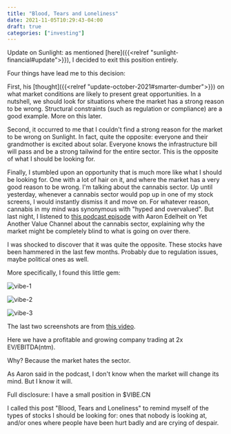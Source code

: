 ```yaml
---
title: "Blood, Tears and Loneliness"
date: 2021-11-05T10:29:43-04:00
draft: true
categories: ["investing"]
---
```


Update on Sunlight: as mentioned [here]({{<relref "sunlight-financial#update">}}), I decided to exit this position entirely. 

Four things have lead me to this decision:

First, his [thought]({{<relref "update-october-2021#smarter-dumber">}}) on what market conditions are likely to present great opportunities. In a nutshell, we should look for situations where the market has a strong reason to be wrong. Structural constraints (such as regulation or compliance) are a good example. More on this later.

Second, it occurred to me that I couldn't find a strong reason for the market to be wrong on Sunlight. In fact, quite the opposite: everyone and their grandmother is excited about solar. Everyone knows the infrastructure bill will pass and be a strong tailwind for the entire sector. This is the opposite of what I should be looking for.

Finally, I stumbled upon an opportunity that is much more like what I should be looking for. One with a lot of hair on it, and where the market has a very good reason to be wrong. I'm talking about the cannabis sector. Up until yesterday, whenever a cannabis sector would pop up in one of my stock screens, I would instantly dismiss it and move on. For whatever reason, cannabis in my mind was synonymous with "hyped and overvalued". But last night, I listened to [this podcast episode](https://www.youtube.com/watch?v=D-iHqkvMcwU&list=LL&index=2) with Aaron Edelheit on Yet Another Value Channel about the cannabis sector, explaining why the market might be completely blind to what is going on over there.

I was shocked to discover that it was quite the opposite. These stocks have been hammered in the last few months. Probably due to regulation issues, maybe political ones as well. 

More specifically, I found this little gem:

![vibe-1](/images/vibe-1.png)

![vibe-2](/images/vibe-2.png)

![vibe-3](/images/vibe-3.png)

The last two screenshots are from [this video](https://www.youtube.com/watch?v=r5eBoMVTq6Y).

Here we have a profitable and growing company trading at 2x EV/EBITDA(ntm).

Why? Because the market hates the sector.

As Aaron said in the podcast, I don't know when the market will change its mind. But I know it will.

Full disclosure: I have a small position in $VIBE.CN

I called this post "Blood, Tears and Loneliness" to remind myself of the types of stocks I should be looking for: ones that nobody is looking at, and/or ones where people have been hurt badly and are crying of despair.
